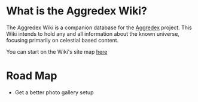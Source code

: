 <!-- TITLE: Home -->
<!-- SUBTITLE: Aggredex Wiki -->

# What is the Aggredex Wiki?
The Aggredex Wiki is a companion database for the [Aggredex](/aggredex) project. This Wiki intends to hold any and all information about the known universe, focusing primarily on celestial based content.

You can start on the Wiki's site map [here](/all)

# Road Map
* Get a better photo gallery setup